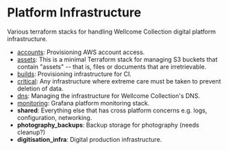 # Platform Infrastructure

Various terraform stacks for handling Wellcome Collection digital platform infrastructure.

- [accounts](accounts/README.md): Provisioning AWS account access.
- [assets](assets/README.md): This is a minimal Terraform stack for managing S3 buckets that contain "assets" -- that is, files or documents that are irretrievable.
- [builds](builds/README.md): Provisioning infrastructure for CI.
- [critical](critical/README.md): Any infrastructure where extreme care must be taken to prevent deletion of data.
- [dns](dns/README.md): Managing the infrastructure for Wellcome Collection's DNS.
- [monitoring](monitoring/README.md): Grafana platform monitoring stack.
- **shared**: Everything else that has cross platform concerns e.g. logs, configuration, networking.
- **photography_backups**: Backup storage for photography (needs cleanup?)
- **digitisation_infra**: Digital production infrastructure.

